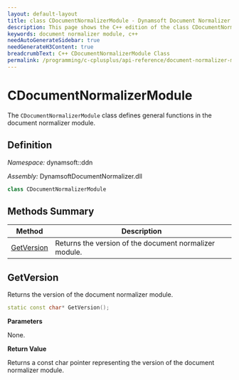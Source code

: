 ```yaml
---
layout: default-layout
title: class CDocumentNormalizerModule - Dynamsoft Document Normalizer Classes
description: This page shows the C++ edition of the class CDocumentNormalizerModule in Document Normalizer Module.
keywords: document normalizer module, c++
needAutoGenerateSidebar: true
needGenerateH3Content: true
breadcrumbText: C++ CDocumentNormalizerModule Class
permalink: /programming/c-cplusplus/api-reference/document-normalizer-module.html
---
```


# CDocumentNormalizerModule

The `CDocumentNormalizerModule` class defines general functions in the document normalizer module.

## Definition

*Namespace:* dynamsoft::ddn

*Assembly:* DynamsoftDocumentNormalizer.dll

```cpp
class CDocumentNormalizerModule 
```

## Methods Summary

| Method                                                    | Description                                        |
| --------------------------------------------------------- | -------------------------------------------------- |
| [GetVersion](#getversion)                                     | Returns the version of the document normalizer module. |

## GetVersion

Returns the version of the document normalizer module.

```cpp
static const char* GetVersion();
```

**Parameters**

None.

**Return Value**

Returns a const char pointer representing the version of the document normalizer module.